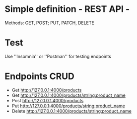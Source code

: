 # Simple definition - REST API -
Methods: GET, POST; PUT, PATCH, DELETE

# Test 
Use ''Insomnia'' or ''Postman'' for testing endpoints

# Endpoints CRUD
- Get http://127.0.0.1:4000/products
- Get http://127.0.0.1:4000/products/<string:product_name>
- Post http://127.0.0.1:4000/products 
- Put http://127.0.0.1:4000/products/<string:product_name>
- Delete http://127.0.0.1:4000/products/<string:product_name>



